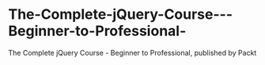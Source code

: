 


# The-Complete-jQuery-Course---Beginner-to-Professional-
The Complete jQuery Course - Beginner to Professional, published by Packt
